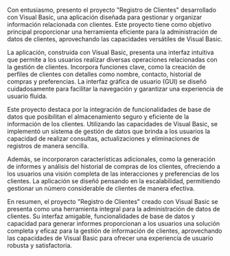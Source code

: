 
Con entusiasmo, presento el proyecto "Registro de Clientes" desarrollado con Visual Basic, una aplicación diseñada para gestionar y organizar información relacionada con clientes. Este proyecto tiene como objetivo principal proporcionar una herramienta eficiente para la administración de datos de clientes, aprovechando las capacidades versátiles de Visual Basic.

La aplicación, construida con Visual Basic, presenta una interfaz intuitiva que permite a los usuarios realizar diversas operaciones relacionadas con la gestión de clientes. Incorpora funciones clave, como la creación de perfiles de clientes con detalles como nombre, contacto, historial de compras y preferencias. La interfaz gráfica de usuario (GUI) se diseñó cuidadosamente para facilitar la navegación y garantizar una experiencia de usuario fluida.

Este proyecto destaca por la integración de funcionalidades de base de datos que posibilitan el almacenamiento seguro y eficiente de la información de los clientes. Utilizando las capacidades de Visual Basic, se implementó un sistema de gestión de datos que brinda a los usuarios la capacidad de realizar consultas, actualizaciones y eliminaciones de registros de manera sencilla.

Además, se incorporaron características adicionales, como la generación de informes y análisis del historial de compras de los clientes, ofreciendo a los usuarios una visión completa de las interacciones y preferencias de los clientes. La aplicación se diseñó pensando en la escalabilidad, permitiendo gestionar un número considerable de clientes de manera efectiva.

En resumen, el proyecto "Registro de Clientes" creado con Visual Basic se presenta como una herramienta integral para la administración de datos de clientes. Su interfaz amigable, funcionalidades de base de datos y capacidad para generar informes proporcionan a los usuarios una solución completa y eficaz para la gestión de información de clientes, aprovechando las capacidades de Visual Basic para ofrecer una experiencia de usuario robusta y satisfactoria.
